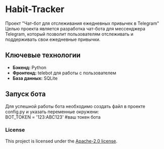 # Habit-Tracker
Проект "Чат-бот для отслеживания ежедневных привычек в Telegram"
Целью проекта является разработка чат-бота для мессенджера Telegram, который позволит пользователям отслеживать и поддерживать свои ежедневные привычки.

## Ключевые технологии
- **Бэкенд:** Python
- **Фронтенд:** telebot для работы с пользователем
- **База данных:** SQLite

## Запуск бота
Для успешной работы бота необходимо создать файл в проекте config.py и указать переменные окружени:
</br>BOT_TOKEN = '123:ABC123' #ваш токен бота

### License
This project is licensed under the [Apache-2.0 license](http://www.apache.org/licenses).